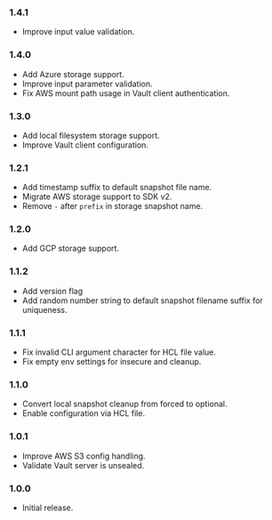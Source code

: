 ### 1.4.1
- Improve input value validation. 

### 1.4.0
- Add Azure storage support.
- Improve input parameter validation.
- Fix AWS mount path usage in Vault client authentication.

### 1.3.0
- Add local filesystem storage support.
- Improve Vault client configuration.

### 1.2.1
- Add timestamp suffix to default snapshot file name.
- Migrate AWS storage support to SDK v2.
- Remove `-` after `prefix` in storage snapshot name.

### 1.2.0
- Add GCP storage support.

### 1.1.2
- Add version flag
- Add random number string to default snapshot filename suffix for uniqueness.

### 1.1.1
- Fix invalid CLI argument character for HCL file value.
- Fix empty env settings for insecure and cleanup.

### 1.1.0
- Convert local snapshot cleanup from forced to optional.
- Enable configuration via HCL file.

### 1.0.1
- Improve AWS S3 config handling.
- Validate Vault server is unsealed.

### 1.0.0
- Initial release.

